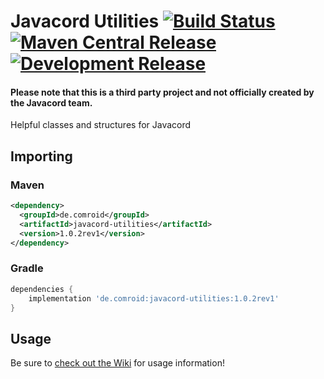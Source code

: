 # Javacord Utilities [![Build Status](https://travis-ci.com/burdoto/javacord-utilities.svg?branch=master)](https://travis-ci.com/burdoto/javacord-utilities) [![Maven Central Release](https://maven-badges.herokuapp.com/maven-central/de.kaleidox/javacord-utilities/badge.svg)](https://maven-badges.herokuapp.com/maven-central/de.kaleidox/javacord-utilities) [![Development Release](https://jitpack.io/v/burdoto/javacord-utilities.svg)](https://jitpack.io/#burdoto/javacord-utilities)
#### Please note that this is a third party project and not officially created by the Javacord team.
Helpful classes and structures for Javacord

## Importing
### Maven
```xml
<dependency>
  <groupId>de.comroid</groupId>
  <artifactId>javacord-utilities</artifactId>
  <version>1.0.2rev1</version>
</dependency>
```
### Gradle
```groovy
dependencies {
    implementation 'de.comroid:javacord-utilities:1.0.2rev1'
}
```

## Usage
Be sure to [check out the Wiki](https://github.com/burdoto/javacord-utilities/wiki) for usage information! 
